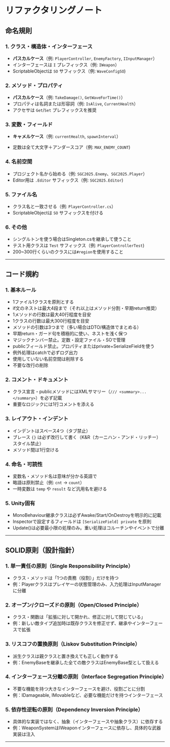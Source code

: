 # リファクタリングノート

## 命名規則

### 1. クラス・構造体・インターフェース
- **パスカルケース**（例: `PlayerController`, `EnemyFactory`, `IInputManager`）
- インターフェースは `I` プレフィックス（例: `IWeapon`）
- ScriptableObjectは `SO` サフィックス（例: `WaveConfigSO`)

### 2. メソッド・プロパティ
- **パスカルケース**（例: `TakeDamage()`, `GetWaveForTime()`）
- プロパティは名詞または形容詞（例: `IsAlive`, `CurrentHealth`）
- アクセサは `Get`/`Set` プレフィックスを推奨

### 3. 変数・フィールド
- **キャメルケース**（例: `currentHealth`, `spawnInterval`）

- 定数は全て大文字＋アンダースコア（例: `MAX_ENEMY_COUNT`)

### 4. 名前空間
- プロジェクト名から始める（例: `SGC2025.Enemy`、`SGC2025.Player`）
- Editor用は `.Editor` サフィックス（例: `SGC2025.Editor`)

### 5. ファイル名
- クラス名と一致させる（例: `PlayerController.cs`）
- ScriptableObjectは `SO` サフィックスを付ける

### 6. その他
- シングルトンを使う場合はSingleton.csを継承して使うこと
- テスト用クラスは `Test` サフィックス（例: `PlayerControllerTest`)
- 200~300行くらいのクラスには`#region`を使用すること

---

## コード規約

### 1. 基本ルール
- 1ファイル1クラスを原則とする
- if文のネストは最大4段まで（それ以上はメソッド分割・早期return推奨）
- 1メソッドの行数は最大40行程度を目安
- 1クラスの行数は最大300行程度を目安
- メソッドの引数は3つまで（多い場合はDTO/構造体でまとめる）
- 早期return・ガード句を積極的に使い、ネストを浅く保つ
- マジックナンバー禁止。定数・設定ファイル・SOで管理
- publicフィールド禁止。プロパティまたはprivate+SerializeFieldを使う
- 例外処理はcatchで必ずログ出力
- 使用していない名前空間は削除する
- 不要な改行の削除

### 2. コメント・ドキュメント
- クラス宣言・publicメソッドにはXMLサマリー（`/// <summary>...</summary>`）を必ず記載
- 重要なロジックには1行コメントを添える

### 3. レイアウト・インデント
- インデントはスペース4つ（タブ禁止）
- ブレース `{}` は必ず改行して書く（K&R（カーニハン・アンド・リッチー）スタイル禁止）
- メソッド間は1行空ける

### 4. 命名・可読性
- 変数名・メソッド名は意味が分かる英語で
- 略語は原則禁止（例: `cnt` → `count`）
- 一時変数は `temp` や `result` など汎用名を避ける

### 5. Unity固有
- MonoBehaviour継承クラスは必ずAwake/Start/OnDestroyを明示的に記載
- Inspectorで設定するフィールドは `[SerializeField] private` を原則
- Update()は必要最小限の処理のみ。重い処理はコルーチンやイベントで分離

---

## SOLID原則（設計指針）

### 1. 単一責任の原則（Single Responsibility Principle）
- クラス・メソッドは「1つの責務（役割）」だけを持つ
- 例：Playerクラスはプレイヤーの状態管理のみ、入力処理はInputManagerに分離

### 2. オープン/クローズドの原則（Open/Closed Principle）
- クラス・関数は「拡張に対して開かれ、修正に対して閉じている」
- 例：新しい敵タイプ追加時は既存クラスを修正せず、継承やインターフェースで拡張

### 3. リスコフの置換原則（Liskov Substitution Principle）
- 派生クラスは親クラスと置き換えても正しく動作する
- 例：EnemyBaseを継承した全ての敵クラスはEnemyBase型として扱える

### 4. インターフェース分離の原則（Interface Segregation Principle）
- 不要な機能を持つ大きなインターフェースを避け、役割ごとに分割
- 例：IDamageable, IMovableなど、必要な機能だけを持つインターフェース

### 5. 依存性逆転の原則（Dependency Inversion Principle）
- 具体的な実装ではなく、抽象（インターフェースや抽象クラス）に依存する
- 例：WeaponSystemはIWeaponインターフェースに依存し、具体的な武器実装は注入

---
